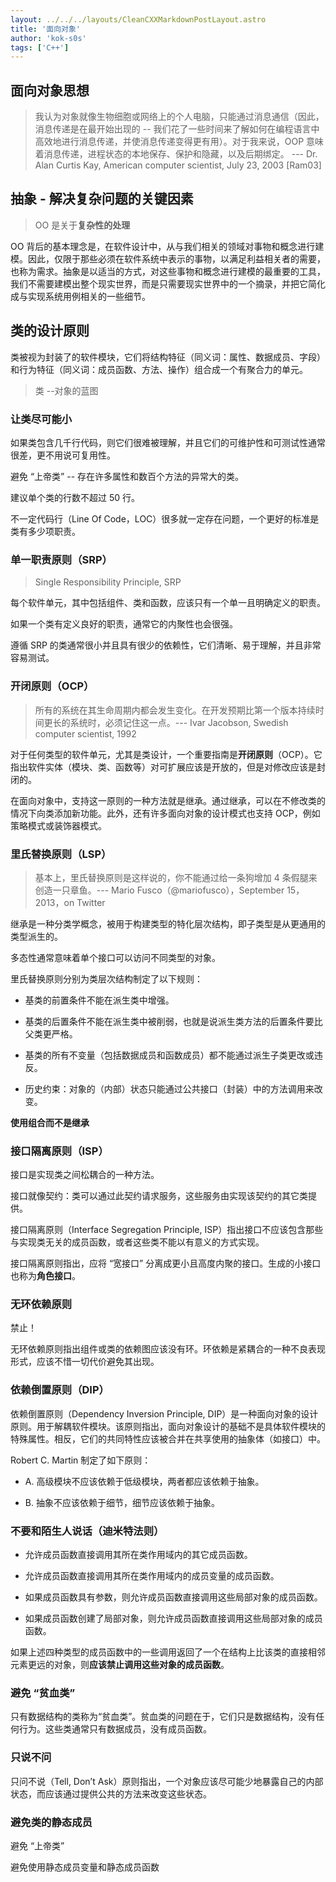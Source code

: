 ```yaml
---
layout: ../../../layouts/CleanCXXMarkdownPostLayout.astro
title: '面向对象'
author: 'kok-s0s'
tags: ['C++']
---
```


## 面向对象思想

> 我认为对象就像生物细胞或网络上的个人电脑，只能通过消息通信（因此，消息传递是在最开始出现的 -- 我们花了一些时间来了解如何在编程语言中高效地进行消息传递，并使消息传递变得更有用）。对于我来说，OOP 意味着消息传递，进程状态的本地保存、保护和隐藏，以及后期绑定。 --- Dr. Alan Curtis Kay, American computer scientist, July 23, 2003 [Ram03]

## 抽象 - 解决复杂问题的关键因素

> OO 是关于**复杂性的处理**

OO 背后的基本理念是，在软件设计中，从与我们相关的领域对事物和概念进行建模。因此，仅限于那些必须在软件系统中表示的事物，以满足利益相关者的需要，也称为需求。抽象是以适当的方式，对这些事物和概念进行建模的最重要的工具，我们不需要建模出整个现实世界，而是只需要现实世界中的一个摘录，并把它简化成与实现系统用例相关的一些细节。

## 类的设计原则

类被视为封装了的软件模块，它们将结构特征（同义词：属性、数据成员、字段）和行为特征（同义词：成员函数、方法、操作）组合成一个有聚合力的单元。

> 类 --对象的蓝图

### 让类尽可能小

如果类包含几千行代码，则它们很难被理解，并且它们的可维护性和可测试性通常很差，更不用说可复用性。

避免 “上帝类” -- 存在许多属性和数百个方法的异常大的类。

建议单个类的行数不超过 50 行。

不一定代码行（Line Of Code，LOC）很多就一定存在问题，一个更好的标准是类有多少项职责。

### 单一职责原则（SRP）

> Single Responsibility Principle, SRP

每个软件单元，其中包括组件、类和函数，应该只有一个单一且明确定义的职责。

如果一个类有定义良好的职责，通常它的内聚性也会很强。

遵循 SRP 的类通常很小并且具有很少的依赖性，它们清晰、易于理解，并且非常容易测试。

### 开闭原则（OCP）

> 所有的系统在其生命周期内都会发生变化。在开发预期比第一个版本持续时间更长的系统时，必须记住这一点。--- Ivar Jacobson, Swedish computer scientist, 1992

对于任何类型的软件单元，尤其是类设计，一个重要指南是**开闭原则**（OCP）。它指出软件实体（模块、类、函数等）对可扩展应该是开放的，但是对修改应该是封闭的。

在面向对象中，支持这一原则的一种方法就是继承。通过继承，可以在不修改类的情况下向类添加新功能。此外，还有许多面向对象的设计模式也支持 OCP，例如策略模式或装饰器模式。

### 里氏替换原则（LSP）

> 基本上，里氏替换原则是这样说的，你不能通过给一条狗增加 4 条假腿来创造一只章鱼。--- Mario Fusco（@mariofusco），September 15，2013，on Twitter

继承是一种分类学概念，被用于构建类型的特化层次结构，即子类型是从更通用的类型派生的。

多态性通常意味着单个接口可以访问不同类型的对象。

里氏替换原则分别为类层次结构制定了以下规则：

- 基类的前置条件不能在派生类中增强。

- 基类的后置条件不能在派生类中被削弱，也就是说派生类方法的后置条件要比父类更严格。

- 基类的所有不变量（包括数据成员和函数成员）都不能通过派生子类更改或违反。

- 历史约束：对象的（内部）状态只能通过公共接口（封装）中的方法调用来改变。

**使用组合而不是继承**

### 接口隔离原则（ISP）

接口是实现类之间松耦合的一种方法。

接口就像契约：类可以通过此契约请求服务，这些服务由实现该契约的其它类提供。

接口隔离原则（Interface Segregation Principle, ISP）指出接口不应该包含那些与实现类无关的成员函数，或者这些类不能以有意义的方式实现。

接口隔离原则指出，应将 “宽接口” 分离成更小且高度内聚的接口。生成的小接口也称为**角色接口**。

### 无环依赖原则

禁止！

无环依赖原则指出组件或类的依赖图应该没有环。环依赖是紧耦合的一种不良表现形式，应该不惜一切代价避免其出现。

### 依赖倒置原则（DIP）

依赖倒置原则（Dependency Inversion Principle, DIP）是一种面向对象的设计原则。用于解耦软件模块。该原则指出，面向对象设计的基础不是具体软件模块的特殊属性。相反，它们的共同特性应该被合并在共享使用的抽象体（如接口）中。

Robert C. Martin 制定了如下原则：

- A. 高级模块不应该依赖于低级模块，两者都应该依赖于抽象。

- B. 抽象不应该依赖于细节，细节应该依赖于抽象。

### 不要和陌生人说话（迪米特法则）

- 允许成员函数直接调用其所在类作用域内的其它成员函数。

- 允许成员函数直接调用其所在类作用域内的成员变量的成员函数。

- 如果成员函数具有参数，则允许成员函数直接调用这些局部对象的成员函数。

- 如果成员函数创建了局部对象，则允许成员函数直接调用这些局部对象的成员函数。

如果上述四种类型的成员函数中的一些调用返回了一个在结构上比该类的直接相邻元素更远的对象，则**应该禁止调用这些对象的成员函数**。

### 避免 “贫血类”

只有数据结构的类称为“贫血类”。贫血类的问题在于，它们只是数据结构，没有任何行为。这些类通常只有数据成员，没有成员函数。

### 只说不问

只问不说（Tell, Don’t Ask）原则指出，一个对象应该尽可能少地暴露自己的内部状态，而应该通过提供公共的方法来改变这些状态。

### 避免类的静态成员

避免 “上帝类”

避免使用静态成员变量和静态成员函数
